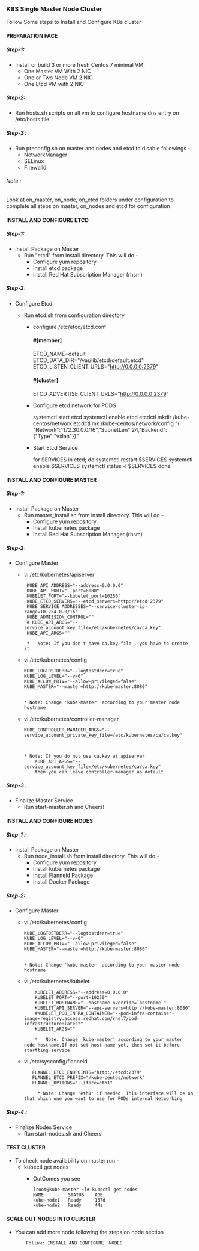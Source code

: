 ### K8S Single Master Node Cluster

Follow Some steps to Install and Configure K8s cluster 

#### PREPARATION FACE
##### Step-1:
* Install or build    3  or more fresh Centos 7 minimal VM. 
    *   One Master VM With 2 NIC 
    *   One or Two Node VM   2 NIC
    *   One Etcd VM with 2 NIC

##### Step-2:
* Run hosts.sh scripts on all vm  to configure hostname dns entry on /etc/hosts  file

##### Step-3 :
* Run preconfig.sh on  master and nodes and etcd  to disable followings  -
    *   NetworkManager
    *   SELinux
    *   Firewalld

###### Note :  
Look at on_master, on_node, on_etcd folders under configuration to complete all steps on master, on_nodes and etcd for configuration


#### INSTALL AND CONFIGURE  ETCD
##### Step-1:
* Install Package on Master
    * Run "etcd" from install directory. This will do -
        *   Configure yum repository
        *   Install etcd package
        *   Install Red Hat Subscription Manager (rhsm)
##### Step-2:
* Configure Etcd
    * Run etcd.sh from configuration directory
        
        
        * configure /etc/etcd/etcd.conf
            
            #### #[member]
            
            ETCD_NAME=default
            ETCD_DATA_DIR="/var/lib/etcd/default.etcd"
            ETCD_LISTEN_CLIENT_URLS="http://0.0.0.0:2379"
           
            #### #[cluster]
            
            ETCD_ADVERTISE_CLIENT_URLS="http://0.0.0.0:2379"
           
        * Configure etcd network for PODS
            
            systemctl start etcd
            systemctl enable etcd
            etcdctl mkdir /kube-centos/network
            etcdctl mk /kube-centos/network/config "{ \"Network\":\"172.30.0.0/16\",\"SubnetLen\":24,\"Backend\": {\"Type\":\"vxlan\"}}"
        
        *  Start Etcd Service
            
            for SERVICES in etcd;
            do
                systemctl restart $SERVICES
                systemctl enable $SERVICES
                systemctl status -l $SERVICES
            done
 
#### INSTALL AND CONFIGURE  MASTER
##### Step-1:
* Install Package on Master
    * Run master_install.sh from install directory. This will do -
        *   Configure yum repository
        *   Install kubernetes package
        *   Install Red Hat Subscription Manager (rhsm)

##### Step-2:
* Configure Master
    
    *  vi /etc/kubernetes/apiserver
            
            KUBE_API_ADDRESS="--address=0.0.0.0"
            KUBE_API_PORT="--port=8080"
            KUBELET_PORT="--kubelet_port=10250"
            KUBE_ETCD_SERVERS="--etcd_servers=http://etcd:2379"
            KUBE_SERVICE_ADDRESSES="--service-cluster-ip-range=10.254.0.0/16"
            KUBE_ADMISSION_CONTROL=""
            # KUBE_API_ARGS="--service_account_key_file=/etc/kubernetes/ca/ca.key" 
            KUBE_API_ARGS="" 
            
            *   Note: If you don't have ca.key file , you have to create it 
    
    *   vi /etc/kubernetes/config
            
            KUBE_LOGTOSTDERR="--logtostderr=true"
            KUBE_LOG_LEVEL="--v=0"
            KUBE_ALLOW_PRIV="--allow-privileged=false"
            KUBE_MASTER="--master=http://kube-master:8080"
            
            
            * Note: Change 'kube-master' according to your master node hostname

    *   vi /etc/kubernetes/controller-manager
            
            KUBE_CONTROLLER_MANAGER_ARGS="--service_account_private_key_file=/etc/kubernetes/ca/ca.key"
            
            
            
            * Note: If you do not use ca.key at apiserver
                KUBE_API_ARGS="--service_account_key_file=/etc/kubernetes/ca/ca.key" 
                then you can leave controller-manager as default


##### Step-3 :
* Finalize Master Service
    *   Run start-master.sh and Cheers!  



#### INSTALL AND CONFIGURE  NODES
##### Step-1 :
* Install Package on Master
    * Run node_install.sh from install directory. This will do -
        *   Configure yum repository
        *   Install kubernetes package
        *   Install Flanneld Package
        *   Install Docker Package
##### Step-2:
* Configure Master
      
    *   vi /etc/kubernetes/config
            
            KUBE_LOGTOSTDERR="--logtostderr=true"
            KUBE_LOG_LEVEL="--v=0"
            KUBE_ALLOW_PRIV="--allow-privileged=false"
            KUBE_MASTER="--master=http://kube-master:8080"
            
            
            * Note: Change 'kube-master' according to your master node hostname

    *   vi /etc/kubernetes/kubelet
            
                KUBELET_ADDRESS="--address=0.0.0.0"
                KUBELET_PORT="--port=10250"
                KUBELET_HOSTNAME="--hostname-override=`hostname`"
                KUBELET_API_SERVER="--api-servers=http://kube-master:8080"
                #KUBELET_POD_INFRA_CONTAINER="--pod-infra-container-image=registry.access.redhat.com/rhel7/pod-infrastructure:latest"
                KUBELET_ARGS=""            
                
                *   Note: Change 'kube-master' according to your master node hostname.If not set host name yet, then set it before startting service
    
    *    vi /etc/sysconfig/flanneld
               
                FLANNEL_ETCD_ENDPOINTS="http://etcd:2379"
                FLANNEL_ETCD_PREFIX="/kube-centos/network"
                FLANNEL_OPTIONS="--iface=eth1"
                
                  * Note: Change 'eth1' if needed. This interface will be on that which one you want to use for PODs internal Networking
     
##### Step-4 :
* Finalize Nodes Service
    *   Run start-nodes.sh and Cheers!  
    


#### TEST CLUSTER
* To check node availability on master run -
    *   kubectl get nodes
        *   OutComes you see
        
                [root@kube-master ~]# kubectl get nodes
                NAME         STATUS    AGE
                kube-node1   Ready     157d
                kube-node2   Ready     44s
                



#### SCALE OUT NODES INTO CLUSTER
*   You can add more node following the steps on node section
 
            Follow: INSTALL AND CONFIGURE  NODES  